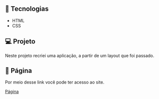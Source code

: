 <div align ="center">
<img ![rocket sect](https://github.com/frank-cardoso/rocket.sect/assets/114771200/72115f54-73c9-43bc-8562-a56cd769bf44) />
</div>
<h2>🚀 Tecnologias</h2>
<ul>
  <li>HTML</li>
  <li>CSS</li>
</ul>
<h2>💻 Projeto</h2>
<p>Neste projeto recriei uma aplicação, a partir de um layout que foi passado.</p>
</ul>

<h2>🔗 Página</h2>
<p>Por meio desse link você pode ter acesso ao site.</p>
<a href="" target="_blank">Página</a>
